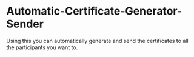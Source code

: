 # Automatic-Certificate-Generator-Sender

Using this you can automatically generate and send the certificates to all the participants you want to.
